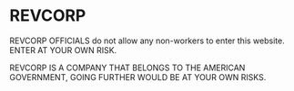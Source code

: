 # REVCORP
REVCORP OFFICIALS do not allow any non-workers to enter this website. ENTER AT YOUR OWN RISK.

REVCORP IS A COMPANY THAT BELONGS TO THE AMERICAN GOVERNMENT, GOING FURTHER WOULD BE AT YOUR OWN RISKS.
